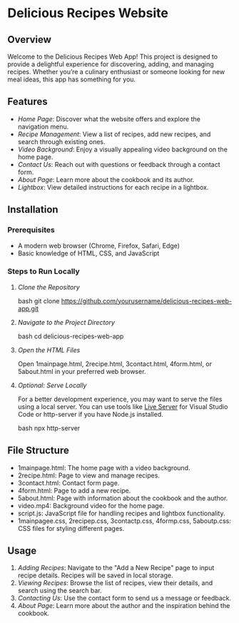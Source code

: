 # Delicious Recipes Website

## Overview

Welcome to the Delicious Recipes Web App! This project is designed to provide a delightful experience for discovering, adding, and managing recipes. Whether you’re a culinary enthusiast or someone looking for new meal ideas, this app has something for you.

## Features

- *Home Page*: Discover what the website offers and explore the navigation menu.
- *Recipe Management*: View a list of recipes, add new recipes, and search through existing ones.
- *Video Background*: Enjoy a visually appealing video background on the home page.
- *Contact Us*: Reach out with questions or feedback through a contact form.
- *About Page*: Learn more about the cookbook and its author.
- *Lightbox*: View detailed instructions for each recipe in a lightbox.

## Installation

### Prerequisites

- A modern web browser (Chrome, Firefox, Safari, Edge)
- Basic knowledge of HTML, CSS, and JavaScript

### Steps to Run Locally

1. *Clone the Repository*

    bash
    git clone https://github.com/yourusername/delicious-recipes-web-app.git
    

2. *Navigate to the Project Directory*

    bash
    cd delicious-recipes-web-app
    

3. *Open the HTML Files*

    Open 1mainpage.html, 2recipe.html, 3contact.html, 4form.html, or 5about.html in your preferred web browser.

4. *Optional: Serve Locally*

    For a better development experience, you may want to serve the files using a local server. You can use tools like [Live Server](https://marketplace.visualstudio.com/items?itemName=ritwickdey.liveserver) for Visual Studio Code or http-server if you have Node.js installed.

    bash
    npx http-server
    

## File Structure

- 1mainpage.html: The home page with a video background.
- 2recipe.html: Page to view and manage recipes.
- 3contact.html: Contact form page.
- 4form.html: Page to add a new recipe.
- 5about.html: Page with information about the cookbook and the author.
- video.mp4: Background video for the home page.
- script.js: JavaScript file for handling recipes and lightbox functionality.
- 1mainpagee.css, 2recipep.css, 3contactp.css, 4formp.css, 5aboutp.css: CSS files for styling different pages.

## Usage

1. *Adding Recipes*: Navigate to the "Add a New Recipe" page to input recipe details. Recipes will be saved in local storage.
2. *Viewing Recipes*: Browse the list of recipes, view their details, and search using the search bar.
3. *Contacting Us*: Use the contact form to send us a message or feedback.
4. *About Page*: Learn more about the author and the inspiration behind the cookbook.
